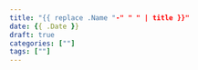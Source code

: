 ```yaml
---
title: "{{ replace .Name "-" " " | title }}"
date: {{ .Date }}
draft: true
categories: [""]
tags: [""]
---
```


